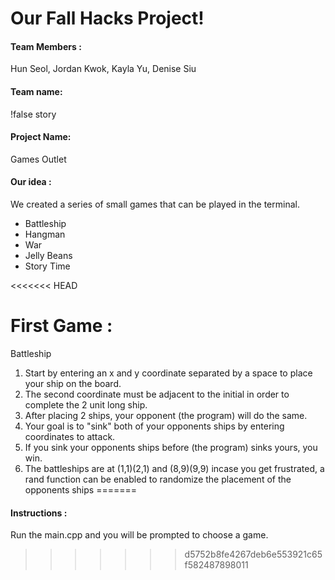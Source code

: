 
# Our Fall Hacks Project!
#### Team Members :
Hun Seol, Jordan Kwok, Kayla Yu, Denise Siu

#### Team name: 
!false story

#### Project Name: 
Games Outlet

#### Our idea : 
We created a series of small games that can be played in the terminal.
* Battleship
* Hangman
* War
* Jelly Beans
* Story Time

<<<<<<< HEAD
# First Game :
Battleship
1. Start by entering an x and y coordinate separated by a space to place your ship on the board.
2. The second coordinate must be adjacent to the initial in order to complete the 2 unit long ship.
3. After placing 2 ships, your opponent (the program) will do the same.
4. Your goal is to "sink" both of your opponents ships by entering coordinates to attack.
5. If you sink your opponents ships before (the program) sinks yours, you win.
6. The battleships are at (1,1)(2,1) and (8,9)(9,9) incase you get frustrated, a rand function can be enabled to randomize the placement of the opponents ships
=======
#### Instructions :
Run the main.cpp and you will be prompted to choose a game.
>>>>>>> d5752b8fe4267deb6e553921c65f582487898011
